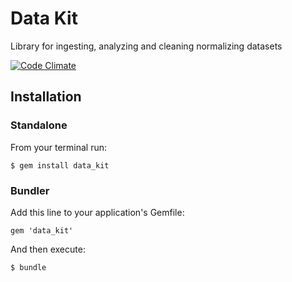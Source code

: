 Data Kit
==========
 
Library for ingesting, analyzing and cleaning normalizing datasets


[![Code Climate](https://codeclimate.com/repos/52abadf1f3ea005e0100c4d7/badges/282b8a0c98905083058b/gpa.png)](https://codeclimate.com/repos/52abadf1f3ea005e0100c4d7/feed)

## Installation

### Standalone

From your terminal run:

    $ gem install data_kit

### Bundler

Add this line to your application's Gemfile:

    gem 'data_kit'

And then execute:

    $ bundle